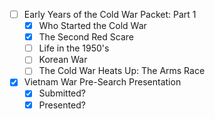 - [ ] Early Years of the Cold War Packet: Part 1
	- [x] Who Started the Cold War
	- [x] The Second Red Scare
	- [ ] Life in the 1950's
	- [ ] Korean War
	- [ ] The Cold War Heats Up: The Arms Race
- [x] Vietnam War Pre-Search Presentation
	- [x] Submitted?
	- [x] Presented?
